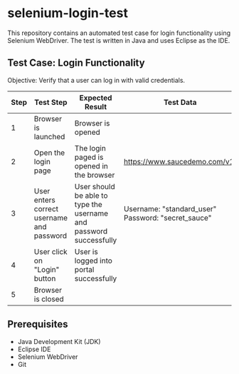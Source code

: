 # selenium-login-test
This repository contains an automated test case for login functionality using Selenium WebDriver. The test is written in Java and uses Eclipse as the IDE.

## Test Case: Login Functionality
Objective: Verify that a user can log in with valid credentials.

| Step | Test Step                    | Expected Result               | Test Data                  |
|------|------------------------------|-------------------------------|----------------------------|
| 1   | Browser is launched           | Browser is opened             |                            |
| 2   | Open the login page           | The login paged is opened in the browser | https://www.saucedemo.com/v1/ |
| 3    | User enters correct username and password | User should be able to type the username and password successfully      | Username: "standard_user"   Password: "secret_sauce" |
| 4   | User click on "Login" button | User is logged into portal successfully |                  |
| 5   | Browser is closed            |                               |                            |


## Prerequisites
- Java Development Kit (JDK)
- Eclipse IDE
- Selenium WebDriver
- Git
